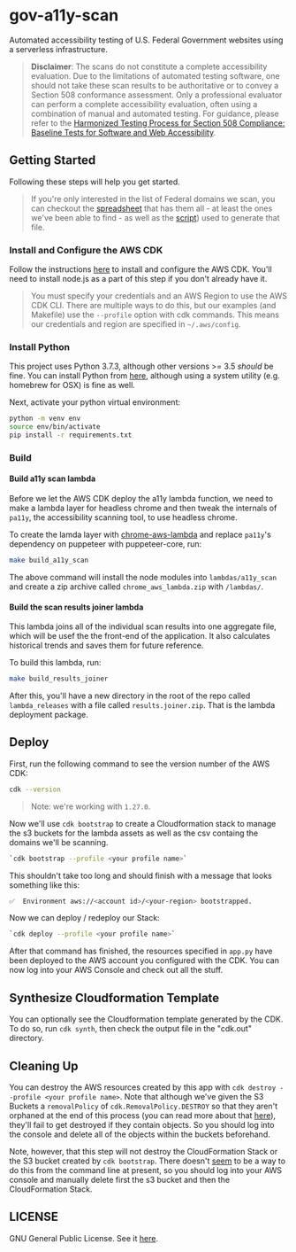 # gov-a11y-scan

Automated accessibility testing of U.S. Federal Government websites using a serverless infrastructure.

>**Disclaimer**:  The scans do not constitute a complete accessibility evaluation. Due to the limitations of automated testing software, one should not take these scan results to be authoritative or to convey a Section 508 conformance assessment. Only a professional evaluator can perform a complete accessibility evaluation, often using a combination of manual and automated testing. For guidance, please refer to the [Harmonized Testing Process for Section 508 Compliance: Baseline Tests for Software and Web Accessibility](https://www.dhs.gov/sites/default/files/publications/Baseline_Tests_for_Software_and_Web_Accessibility_3.pdf).

## Getting Started

Following these steps will help you get started.

>If you're only interested in the list of Federal domains we scan, you can checkout the [spreadsheet](https://github.com/csmcallister/gov-a11y-scan/tree/master/assets/domains.csv) that has them all - at least the ones we've been able to find - as well as the [script](https://github.com/csmcallister/gov-a11y-scan/tree/master/domains/create_domains_csv.py)) used to generate that file.

### Install and Configure the AWS CDK

Follow the instructions [here](https://docs.aws.amazon.com/cdk/latest/guide/getting_started.html) to install and configure the AWS CDK. You'll need to install node.js as a part of this step if you don't already have it.

>You must specify your credentials and an AWS Region to use the AWS CDK CLI. There are multiple ways to do this, but our examples (and Makefile) use the `--profile` option with cdk commands. This means our credentials and region are specified in `~/.aws/config`.

### Install Python

This project uses Python 3.7.3, although other versions >= 3.5 *should* be fine. You can install Python from [here](https://www.python.org/downloads/), although using a system utility (e.g. homebrew for OSX) is fine as well.

Next, activate your python virtual environment:

```bash
python -m venv env
source env/bin/activate
pip install -r requirements.txt
```

### Build

#### Build a11y scan lambda

Before we let the AWS CDK deploy the a11y lambda function, we need to make a lambda layer for headless chrome and then tweak the internals of `pa11y`, the accessibility scanning tool, to use headless chrome.

To create the lamda layer with [chrome-aws-lambda](https://github.com/alixaxel/chrome-aws-lambda) and replace `pa11y`'s dependency on puppeteer with puppeteer-core, run:

```bash
make build_a11y_scan
```

The above command will install the node modules into `lambdas/a11y_scan` and create a zip archive called `chrome_aws_lambda.zip` with `/lambdas/`.

#### Build the scan results joiner lambda

This lambda joins all of the individual scan results into one aggregate file, which will be usef the the front-end of the application. It also calculates historical trends and saves them for future reference.

To build this lambda, run:

```bash
make build_results_joiner
```

After this, you'll have a new directory in the root of the repo called `lambda_releases` with a file called `results.joiner.zip`. That is the lambda deployment package.

## Deploy

First, run the following command to see the version number of the AWS CDK:

```bash
cdk --version
```

>Note: we're working with `1.27.0`.

Now we'll use `cdk bootstrap` to create a Cloudformation stack to manage the s3 buckets for the lambda assets as well as the csv containg the domains we'll be scanning.

```bash
`cdk bootstrap --profile <your profile name>`
```

This shouldn't take too long and should finish with a message that looks something like this:

```bash
✅  Environment aws://<account id>/<your-region> bootstrapped.
```

Now we can deploy / redeploy our Stack:

```bash
`cdk deploy --profile <your profile name>`
```

After that command has finished, the resources specified in `app.py` have been deployed to the AWS account you configured with the CDK. You can now log into your AWS Console and check out all the stuff.

## Synthesize Cloudformation Template

You can optionally see the Cloudformation template generated by the CDK. To do so, run `cdk synth`, then check the output file in the "cdk.out" directory.

## Cleaning Up

You can destroy the AWS resources created by this app with `cdk destroy --profile <your profile name>`. Note that although we've given the S3 Buckets a `removalPolicy` of `cdk.RemovalPolicy.DESTROY` so that they aren't orphaned at the end of this process (you can read more about that [here](https://docs.aws.amazon.com/AmazonS3/latest/user-guide/delete-bucket.html)), they'll fail to get destroyed if they contain objects. So you should log into the console and delete all of the objects within the buckets beforehand. 

Note, however, that this step will not destroy the CloudFormation Stack or the S3 bucket created by `cdk bootstrap`. There doesn't [seem](https://github.com/aws/aws-cdk/issues/986) to be a way to do this from the command line at present, so you should log into your AWS console and manually delete first the s3 bucket and then the CloudFormation Stack.

## LICENSE

GNU General Public License. See it [here]((https://github.com/csmcallister/gov-a11y-scan/blob/master/.github/LICENSE)).
